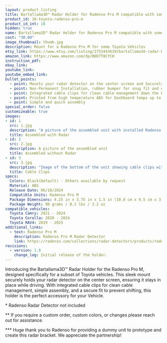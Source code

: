 ```yaml
---
layout: product_listing
title: Bartallama3D™ Radar Holder for Radenso Pro M compatible with some Toyota Vehicles
product_id: 18-toyota-radenso-pro-m
product_id_int: 18
hidden: true
name: Bartallama3D™ Radar Holder for Radenso Pro M compatible with some Toyota Vehicles
cost: "30.00"
image_thumbnail: thumb.jpg
description: Mount for a Radenso Pro M for some Toyota Vehicles
etsy_link: https://www.etsy.com/listing/1753443619/bartallama3d-radar-holder-for-radenso
amazon_link: https://www.amazon.com/dp/B0D7T8CYCH
instruction_pdf: 
ebay_link: 
youtube_link: 
youtube_embed_link: 
bullet_points:
  - point: Mounts your radar detector on the center screen and Securely holds the radar detector
  - point: Non-Permanent Installation, rubber bumper for snug fit and easy removal for storage
  - point: Integrated cable clips for clean cable management down the back of your screen
  - point: Printed from high temperature ABS for Dashboard temps up to 160F (MAX 212F)
  - point: Simple and quick assembly
special_order: false
customizeable: true
images:
- id: 1
  src: 1.jpg
  description: "A picture of the assembled unit with installed Radenso Pro M unit"
  title: Assembled with Radar
- id: 2
  src: 2.jpg
  description: A picture of the assembled unit
  title: Assembled without Radar
- id: 3
  src: 3.jpg
  description: "Image of the bottom of the unit showing cable clips with a cable routed through them"
  title: Cable Clips
specs:
  Colors: Black(Default) - Others available by request 
  Material: ABS
  Release Date: 06/18/2024
  Compatible Units: Radenso Pro M
  Package Dimensions: 4.25 in x 3.75 in x 1.5 in (10.8 cm x 9.5 cm x 3.8cm) [HxWxD]
  Package Weight: 90 grams / 0.2 lbs / 3.2 oz
compatible_vehicles:
  Toyota Camry: 2021 - 2024
  Toyota Corolla: 2020 - 2024
  Toyota RAV4: 2019 - 2025
additional_links:
  - text: Radenso Pro M
    description: Radenso Pro M Radar Detector
    link: https://radenso.com/collections/radar-detectors/products/radenso-pro-m-radar-detector
revisions:
  - version: 1.0
    change_log: Initial release of the holder.
---
```


Introducing the Bartallama3D™ Radar Holder for the Radenso Pro M, designed specifically for a subset of Toyota vehicles. This sleek mount securely holds your radar detector on the center screen, ensuring it stays in place while driving. With integrated cable clips for clean cable management, simple assembly, and a secure fit to prevent shifting, this holder is the perfect accessory for your Vehicle.

\* Radenso Radar Detector not included

\*\* If you require a custom order, custom colors, or changes please reach out for assistance.

\*\*\* Huge thank you to Radenso for providing a dummy unit to prototype and create this radar bracket. We appreciate the partnership! 
